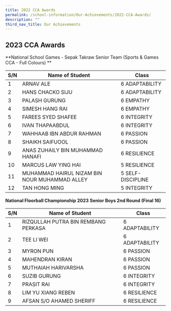 ```yaml
---
title: 2022 CCA Awards
permalink: /school-information/Our-Achievements/2022-CCA-Awards/
description: ""
third_nav_title: Our Achievements
---
```

## 2023 CCA Awards

**National School Games - 
Sepak Takraw 
Senior Team 
(Sports & Games CCA - Full Colours)
**


| S/N | Name of Student | Class |
| -------- | --------| ------------- |
| 1     | ARNAV ALE     | 6 ADAPTABILITY |
| 2     | HANS CHACKO SIJU     | 6 ADAPTABILITY    |
| 3     | PALASH GURUNG    | 6 EMPATHY     |
| 4     | SIMESH HANG RAI     | 6 EMPATHY     |
| 5     | FAREES SYED SHAFEE     | 6 INTEGRITY     |
| 6     |IVAN THAPAABDUL     | 6 INTEGRITY      |
| 7     |  WAHHAAB IBN ABDUR RAHMAN     | 6 PASSION     |
| 8     | SHAIKH SAIFUOOL    | 6 PASSION     |
| 9     | ANAS ZUHAILY BIN MUHAMMAD HANAFI   | 6 RESILIENCE     |
| 10     | MARCUS LAW YING HAI     | 5 RESILIENCE     |
| 11     | MUHAMMAD HAIRUL NIZAM BIN NOUR MUHAMMAD ALLEY     | 5 SELF-DISCIPLINE     |
| 12     | TAN HONG MING    | 5 INTEGRITY     |

**National Floorball Championship 2023**
**Senior Boys 2nd Round (Final 16)**

| S/N | Name of Student | Class |
| -------- | --------| ------------- |
| 1     | RIZQULLAH PUTRA BIN REMBANG PERKASA     | 6 ADAPTABILITY |
| 2     | TEE LI WEI    | 6 ADAPTABILITY    |
| 3     | MYRON PUN     | 6 PASSION     |
| 4     | MAHENDRAN KIRAN     | 6 PASSION     |
| 5     | MUTHAIAH HARIVARSHA |6 PASSION    |
| 6     | SUZIB GURUNG    | 6  INTEGRITY   |
| 7     | PRASIT RAI    | 6 INTEGRITY     |
| 8     | LIM YU XIANG REBEN  |6 RESILIENCE   |
| 9     | AFSAN S/O AHAMED SHERIFF     | 6 RESILIENCE     |
